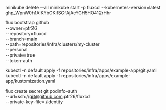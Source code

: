 minikube delete --all
minikube start -p fluxcd --kubernetes-version=latest
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

flux bootstrap github \
  --owner=ptr26 \
  --repository=fluxcd \
  --branch=main \
  --path=repositories/infra/clusters/my-cluster \
  --personal \
  --private=true \
  --token-auth

kubectl -n default apply -f repositories/infra/apps/example-app/git.yaml
kubectl -n default apply -f repositories/infra/apps/example-app/kustomization.yaml

flux create secret git podinfo-auth \
    --url=ssh://git@github.com:ptr26/fluxcd \
    --private-key-file=./identity